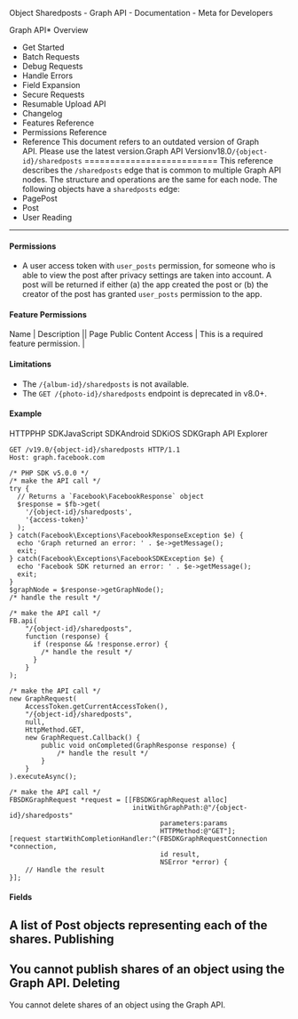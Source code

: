 Object Sharedposts - Graph API - Documentation - Meta for Developers

Graph API* Overview
* Get Started
* Batch Requests
* Debug Requests
* Handle Errors
* Field Expansion
* Secure Requests
* Resumable Upload API
* Changelog
* Features Reference
* Permissions Reference
* Reference
This document refers to an outdated version of Graph API. Please use the latest version.Graph API Versionv18.0`/{object-id}/sharedposts`
==========================
This reference describes the `/sharedposts` edge that is common to multiple Graph API nodes. The structure and operations are the same for each node. The following objects have a `sharedposts` edge:
* PagePost
* Post
* User
Reading
-------
#### Permissions
* A user access token with `user_posts` permission, for someone who is able to view the post after privacy settings are taken into account. A post will be returned if either (a) the app created the post or (b) the creator of the post has granted `user_posts` permission to the app.
####  Feature Permissions

 Name | Description || Page Public Content Access | This is a required feature permission. |
#### Limitations

* The `/{album-id}/sharedposts` is not available.
* The `GET /{photo-id}/sharedposts` endpoint is deprecated in v8.0+.

####  Example
HTTPPHP SDKJavaScript SDKAndroid SDKiOS SDKGraph API Explorer
```
GET /v19.0/{object-id}/sharedposts HTTP/1.1
Host: graph.facebook.com
```
```
/* PHP SDK v5.0.0 */
/* make the API call */
try {
  // Returns a `Facebook\FacebookResponse` object
  $response = $fb->get(
    '/{object-id}/sharedposts',
    '{access-token}'
  );
} catch(Facebook\Exceptions\FacebookResponseException $e) {
  echo 'Graph returned an error: ' . $e->getMessage();
  exit;
} catch(Facebook\Exceptions\FacebookSDKException $e) {
  echo 'Facebook SDK returned an error: ' . $e->getMessage();
  exit;
}
$graphNode = $response->getGraphNode();
/* handle the result */
```
```
/* make the API call */
FB.api(
    "/{object-id}/sharedposts",
    function (response) {
      if (response && !response.error) {
        /* handle the result */
      }
    }
);
```
```
/* make the API call */
new GraphRequest(
    AccessToken.getCurrentAccessToken(),
    "/{object-id}/sharedposts",
    null,
    HttpMethod.GET,
    new GraphRequest.Callback() {
        public void onCompleted(GraphResponse response) {
            /* handle the result */
        }
    }
).executeAsync();
```
```
/* make the API call */
FBSDKGraphRequest *request = [[FBSDKGraphRequest alloc]
                               initWithGraphPath:@"/{object-id}/sharedposts"
                                      parameters:params
                                      HTTPMethod:@"GET"];
[request startWithCompletionHandler:^(FBSDKGraphRequestConnection *connection,
                                      id result,
                                      NSError *error) {
    // Handle the result
}];
```
#### Fields
A list of Post objects representing each of the shares.
Publishing
----------
You cannot publish shares of an object using the Graph API.
Deleting
--------
You cannot delete shares of an object using the Graph API.